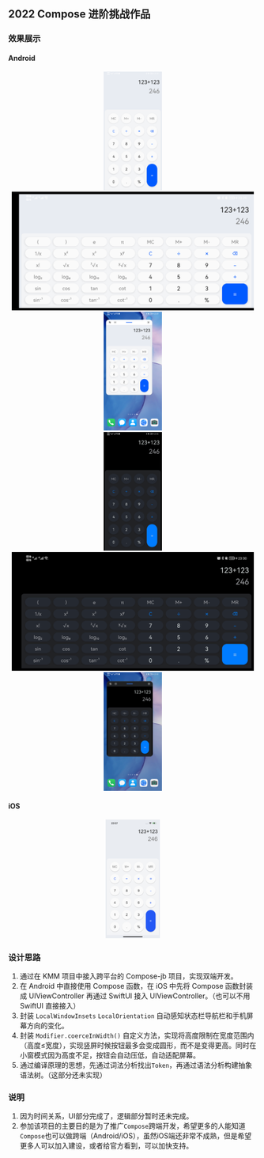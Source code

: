 ## 2022 Compose 进阶挑战作品

### 效果展示

#### Android

<center class="half">
<img alt="浅色竖屏" src="./images/android1.png" height="240"/>
<img alt="浅色横屏" src="./images/android2.png" height="240"/>
<img alt="浅色小窗" src="./images/android3.png" height="240"/>
</center>

<center class="half">
<img alt="深色竖屏" src="./images/android4.png" height="240"/>
<img alt="深色横屏" src="./images/android5.png" height="240"/>
<img alt="深色小窗" src="./images/android6.png" height="240"/>
</center>

#### iOS

<center class="half">
<img alt="iOS浅色竖屏" src="./images/ios.png" height="240"/>
</center>

### 设计思路

1. 通过在 KMM 项目中接入跨平台的 Compose-jb 项目，实现双端开发。
2. 在 Android 中直接使用 Compose 函数，在 iOS 中先将 Compose 函数封装成 UIViewController 再通过 SwiftUI 接入 UIViewController。（也可以不用 SwiftUI 直接接入）
3. 封装 `LocalWindowInsets` `LocalOrientation` 自动感知状态栏导航栏和手机屏幕方向的变化。
4. 封装 `Modifier.coerceInWidth()` 自定义方法，实现将高度限制在宽度范围内（高度≤宽度），实现竖屏时候按钮最多会变成圆形，而不是变得更高。同时在小窗模式因为高度不足，按钮会自动压低，自动适配屏幕。
5. 通过编译原理的思想，先通过词法分析找出`Token`，再通过语法分析构建抽象语法树。（这部分还未实现）

### 说明

1. 因为时间关系，UI部分完成了，逻辑部分暂时还未完成。
2. 参加该项目的主要目的是为了推广`Compose`跨端开发，希望更多的人能知道`Compose`也可以做跨端（Android/iOS），虽然iOS端还非常不成熟，但是希望更多人可以加入建设，或者给官方看到，可以加快支持。